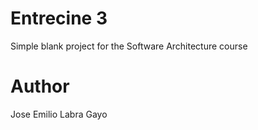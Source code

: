 Entrecine 3
===========

Simple blank project for the Software Architecture course

Author
======
Jose Emilio Labra Gayo

